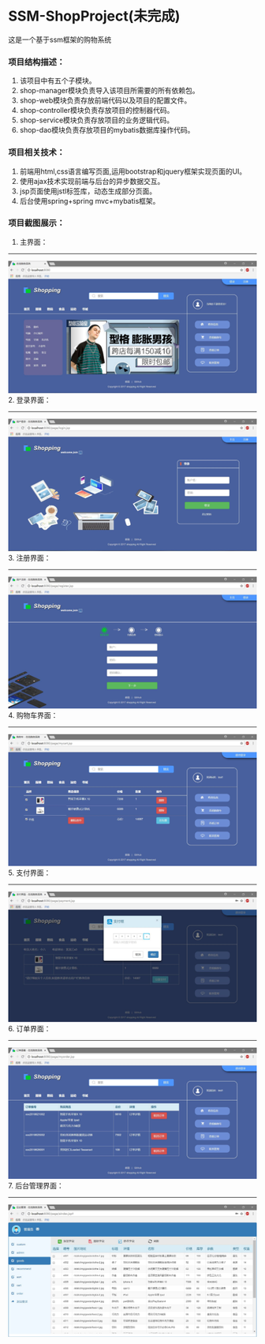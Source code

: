 # SSM-ShopProject(未完成)
这是一个基于ssm框架的购物系统
### 项目结构描述：
1. 该项目中有五个子模块。
2. shop-manager模块负责导入该项目所需要的所有依赖包。
3. shop-web模块负责存放前端代码以及项目的配置文件。
4. shop-controller模块负责存放项目的控制器代码。
5. shop-service模块负责存放项目的业务逻辑代码。
6. shop-dao模块负责存放项目的mybatis数据库操作代码。
### 项目相关技术：
1. 前端用html,css语言编写页面,运用bootstrap和jquery框架实现页面的UI。
2. 使用ajax技术实现前端与后台的异步数据交互。
3. jsp页面使用jstl标签库，动态生成部分页面。
4. 后台使用spring+spring mvc+mybatis框架。
### 项目截图展示：
1. 主界面：
***
  ![Image text](https://github.com/KiritoSun/SSM-ShopProject/blob/master/ShopImg/newindex.jpg?raw=true)
2. 登录界面：
***
  ![Image text](https://github.com/KiritoSun/SSM-ShopProject/blob/master/ShopImg/login.JPG?raw=true)
3. 注册界面：
***
  ![Image text](https://github.com/KiritoSun/SSM-ShopProject/blob/master/ShopImg/register.JPG?raw=true)
4. 购物车界面：
***
  ![Image text](https://github.com/KiritoSun/SSM-ShopProject/blob/master/ShopImg/cart.JPG?raw=true)
5. 支付界面：
***
  ![Image text](https://github.com/KiritoSun/SSM-ShopProject/blob/master/ShopImg/payment.JPG?raw=true)
6. 订单界面：
***
  ![Image text](https://github.com/KiritoSun/SSM-ShopProject/blob/master/ShopImg/order.JPG?raw=true)
7. 后台管理界面：
***
  ![Image text](https://github.com/KiritoSun/SSM-ShopProject/blob/master/ShopImg/admin.JPG?raw=true)

